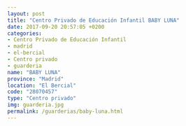 ```yaml
---
layout: post
title: "Centro Privado de Educación Infantil BABY LUNA"
date: 2017-09-20 20:57:05 +0200
categories:
- Centro Privado de Educación Infantil
- madrid
- el-bercial
- Centro privado
- guarderia
name: "BABY LUNA"
province: "Madrid"
location: "El Bercial"
code: "28070457"
type: "Centro privado"
img: guarderia.jpg
permalink: /guarderias/baby-luna.html
---
```

